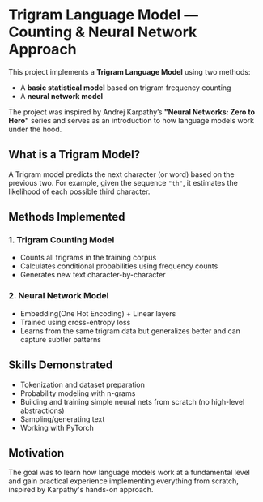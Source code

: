 # Trigram Language Model — Counting & Neural Network Approach

This project implements a **Trigram Language Model** using two methods:

- A **basic statistical model** based on trigram frequency counting
- A **neural network model**

The project was inspired by Andrej Karpathy’s  **"Neural Networks: Zero to Hero"** series and serves as an introduction to how language models work under the hood.

## What is a Trigram Model?

A Trigram model predicts the next character (or word) based on the previous two. For example, given the sequence `"th"`, it estimates the likelihood of each possible third character.

## Methods Implemented

### 1. **Trigram Counting Model**

- Counts all trigrams in the training corpus
- Calculates conditional probabilities using frequency counts
- Generates new text character-by-character

### 2. **Neural Network Model**

- Embedding(One Hot Encoding) + Linear layers
- Trained using cross-entropy loss
- Learns from the same trigram data but generalizes better and can capture subtler patterns

## Skills Demonstrated

- Tokenization and dataset preparation
- Probability modeling with n-grams
- Building and training simple neural nets from scratch (no high-level abstractions)
- Sampling/generating text
- Working with PyTorch

## Motivation

The goal was to learn how language models work at a fundamental level and gain practical experience implementing everything from scratch, inspired by Karpathy's hands-on approach.
